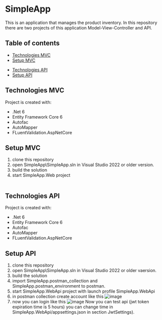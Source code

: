 # SimpleApp
This is an application that manages the product inventory. In this repository there are two projects of this application Model-View-Controller and API.

## Table of contents
* [Technologies MVC](#technologies-MVC)
* [Setup MVC](#setup-MVC) 
- [Technologies API](#technologies-API)
- [Setup API](#setup-API)

	
## Technologies MVC
Project is created with:
* .Net 6
* Entity Framework Core 6
* Autofac
* AutoMapper
* FLuentValidation.AspNetCore
	
## Setup MVC
1. clone this repository 
2. open SimpleApp\SimpleApp.sln in Visual Studio 2022 or older version. <br>
3. build the solution <br>
4. start SimpleApp.Web project <br><br>

	
## Technologies API
Project is created with:
* .Net 6
* Entity Framework Core 6
* Autofac
* AutoMapper
* FLuentValidation.AspNetCore
	
## Setup API
1. clone this repository 
2. open SimpleApp\SimpleApp.sln in Visual Studio 2022 or older vaersion. <br>
3. build the solution <br>
4. import SimpleApp.postman_collection and SimpleApp.postman_environment to postman.
5. start SimpleApp.WebApi project with launch profile SimpleApp.WebApi <br>
6. in postman collection create account like this ![image](https://user-images.githubusercontent.com/122226672/214619223-cba84fd5-b005-4f62-a6b2-87bbc5663e91.png)<br>
7. now you can login like this ![image](https://user-images.githubusercontent.com/122226672/214619747-ea6841de-ab0f-44f6-a195-4c612e19e074.png) Now you can test api (jwt token expiration time is 5 hours)
you can change time in SimpleApp.WebApi/appsettings.json in section JwtSettings).


